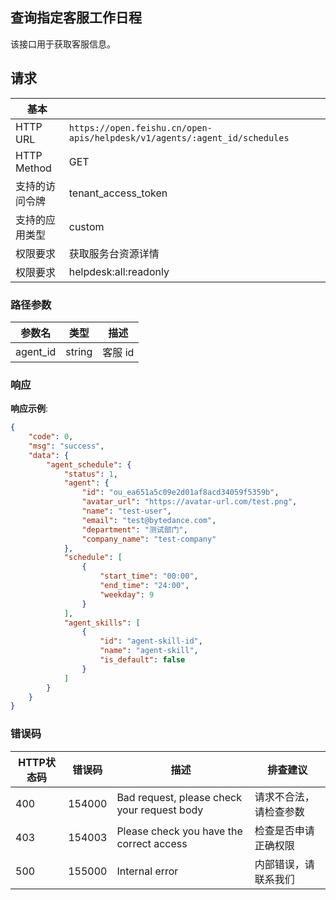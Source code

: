 ## 查询指定客服工作日程

该接口用于获取客服信息。

## 请求

| 基本 | |
| --- | --- |
| HTTP URL | `https://open.feishu.cn/open-apis/helpdesk/v1/agents/:agent_id/schedules` |
| HTTP Method | GET |
| 支持的访问令牌 | tenant_access_token |
| 支持的应用类型 | custom |
| 权限要求 | 获取服务台资源详情 |
| 权限要求 | helpdesk:all:readonly |

### 路径参数

| 参数名 | 类型 |  描述 |
| ------ | ---- | ---- |
| agent_id | string | 	客服 id |

### 响应

**响应示例**:

```json
{
    "code": 0,
    "msg": "success",
    "data": {
        "agent_schedule": {
            "status": 1,
            "agent": {
                "id": "ou_ea651a5c09e2d01af8acd34059f5359b",
                "avatar_url": "https://avatar-url.com/test.png",
                "name": "test-user",
                "email": "test@bytedance.com",
                "department": "测试部门",
                "company_name": "test-company"
            },
            "schedule": [
                {
                    "start_time": "00:00",
                    "end_time": "24:00",
                    "weekday": 9
                }
            ],
            "agent_skills": [
                {
                    "id": "agent-skill-id",
                    "name": "agent-skill",
                    "is_default": false
                }
            ]
        }
    }
}
```

### 错误码

| HTTP状态码 | 错误码 | 描述 | 排查建议 |
| ---------- | ------ | ---- | -------- |
| 400 | 154000 | Bad request, please check your request body | 请求不合法，请检查参数 |
| 403 | 154003 | Please check you have the correct access | 检查是否申请正确权限 |
| 500 | 155000 | Internal error | 内部错误，请联系我们 |

